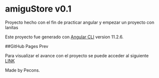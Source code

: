 # amiguStore v0.1

Proyecto hecho con el fin de practicar angular y empezar un proyecto con lanitas

Este proyecto fue generado con [Angular CLI](https://github.com/angular/angular-cli) version 11.2.6.

##GitHub Pages Prev

Para visualizar el avance con el proyecto se puede acceder al siguiente [LINK](https://pecons.github.io/amiguStoreFront/)


Made by Pecons.
